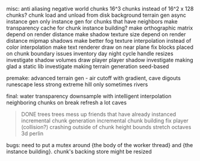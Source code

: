 misc:
anti aliasing
negative world chunks
16^3 chunks instead of 16^2 x 128 chunks?
chunk load and unload from disk
background terrain gen
async instance gen
only instance gen for chunks that have neighbors
make transparency cache for chunk instance building?
make orthographic matrix depend on render distance
make shadow texture size depend on render distance
mipmap shadows
make better fog
texture interpolation instead of color interpolation
make text renderer draw on near plane
fix blocks placed on chunk boundary issues
inventory
day night cycle
handle resizes
investigate shadow volumes
draw player
player shadow
investigate making glad a static lib
investigate making terrain generation seed-based

premake:
advanced terrain gen - air cutoff with gradient, cave digouts
runescape less strong
extreme hill only sometimes
rivers

final:
water transparency
downsample with intelligent interpolation
neighboring chunks on break refresh a lot
caves
> DONE
trees
trees mess up friends that have already instanced
incremental chunk generation
incremental chunk building
fix player (collision?) crashing outside of chunk height bounds
stretch octaves
3d perlin

bugs:
need to put a mutex around {the body of the worker thread} and {the instance building}. chunk's backing store might be resized
